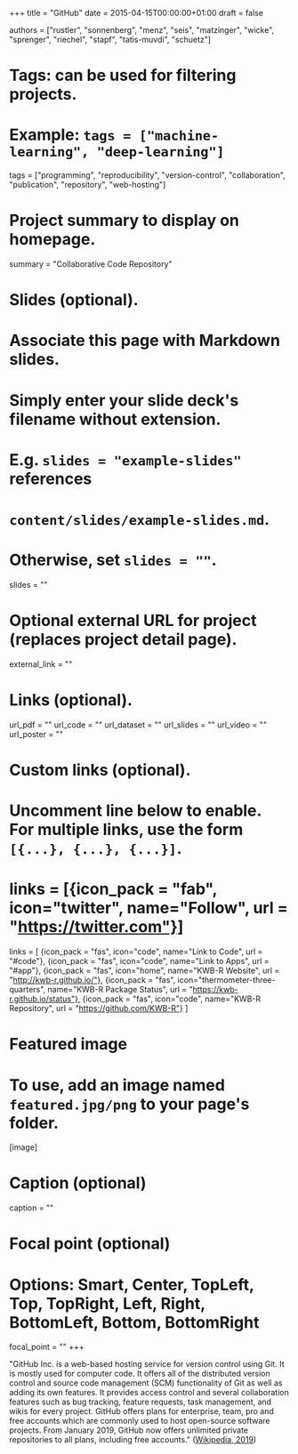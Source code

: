 +++
title = "GitHub"
date = 2015-04-15T00:00:00+01:00
draft = false

authors = ["rustler", "sonnenberg", "menz", "seis", "matzinger", 
 "wicke", "sprenger", "riechel", "stapf", "tatis-muvdi", "schuetz"]

# Tags: can be used for filtering projects.
# Example: `tags = ["machine-learning", "deep-learning"]`
tags = ["programming", "reproducibility", "version-control", "collaboration", 
"publication", "repository", "web-hosting"]

# Project summary to display on homepage.
summary = "Collaborative Code Repository"

# Slides (optional).
#   Associate this page with Markdown slides.
#   Simply enter your slide deck's filename without extension.
#   E.g. `slides = "example-slides"` references 
#   `content/slides/example-slides.md`.
#   Otherwise, set `slides = ""`.
slides = ""

# Optional external URL for project (replaces project detail page).
external_link = ""

# Links (optional).
url_pdf = ""
url_code = ""
url_dataset = ""
url_slides = ""
url_video = ""
url_poster = ""

# Custom links (optional).
#   Uncomment line below to enable. For multiple links, use the form `[{...}, {...}, {...}]`.
# links = [{icon_pack = "fab", icon="twitter", name="Follow", url = "https://twitter.com"}]
links = [
{icon_pack = "fas", icon="code", name="Link to Code", url = "#code"},
{icon_pack = "fas", icon="code", name="Link to Apps", url = "#app"},
{icon_pack = "fas", icon="home", name="KWB-R Website", url = "http://kwb-r.github.io/"},
{icon_pack = "fas", icon="thermometer-three-quarters", name="KWB-R Package Status", url = "https://kwb-r.github.io/status"},
{icon_pack = "fas", icon="code", name="KWB-R Repository", url = "https://github.com/KWB-R"}
]

# Featured image
# To use, add an image named `featured.jpg/png` to your page's folder. 
[image]
  # Caption (optional)
  caption = ""

  # Focal point (optional)
  # Options: Smart, Center, TopLeft, Top, TopRight, Left, Right, BottomLeft, Bottom, BottomRight
  focal_point = ""
+++

"GitHub Inc. is a web-based hosting service for version control using Git. It is 
mostly used for computer code. It offers all of the distributed version control 
and source code management (SCM) functionality of Git as well as adding its own features. It provides access control and several collaboration features such as 
bug tracking, feature requests, task management, and wikis for every project. 
GitHub offers plans for enterprise, team, pro and free accounts which are 
commonly used to host open-source software projects. From January 2019, GitHub 
now offers unlimited private repositories to all plans, including free accounts."
([Wikipedia, 2019](https://en.wikipedia.org/wiki/GitHub))


